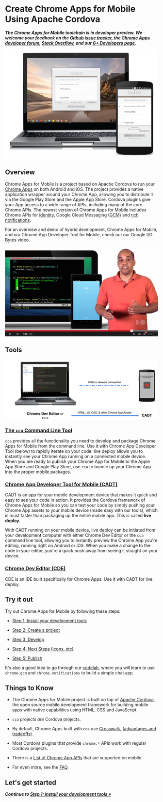 # Create Chrome Apps for Mobile Using Apache Cordova
_**The Chrome Apps for Mobile toolchain is in developer preview. We welcome your feedback on the [Github issue tracker](https://github.com/MobileChromeApps/mobile-chrome-apps/issues), the [Chrome Apps developer forum](http://groups.google.com/a/chromium.org/group/chromium-apps/topics), [Stack Overflow](http://stackoverflow.com/questions/tagged/google-chrome-app), and our [G+ Developers page](https://plus.google.com/+GoogleChromeDevelopers/).**_

![A Chrome App running on both desktop and mobile](docs/images/todomvc-chromebook.png)

## Overview

Chrome Apps for Mobile is a project based on Apache Cordova to run your [Chrome Apps](https://developer.chrome.com/apps/about_apps) on both Android and iOS. The project provides a native application wrapper around your Chrome App, allowing you to distribute it via the Google Play Store and the Apple App Store. Cordova plugins give your App access to a wide range of APIs, including many of the core Chrome APIs. The newest version of Chrome Apps for Mobile includes Chrome APIs for [identity](https://developer.chrome.com/apps/identity), Google Cloud Messaging ([GCM](https://developer.chrome.com/apps/gcm)) and [rich notifications](https://developer.chrome.com/apps/notifications).

For an overview and demo of hybrid development, Chrome Apps for Mobile, and our Chrome App Developer Tool for Mobile, check out our Google I/O Bytes video.

[![Chrome Apps on Android and iOS](docs/images/io-byte-screenshot.png)](http://www.youtube.com/watch?v=nU4lvgTrjFI)

## Tools

![Using CDE, cca, and CADT to develop Chrome Apps for Mobile](docs/images/cde-cadt-diagram.png)

### [The `cca` Command Line Tool](https://github.com/MobileChromeApps/mobile-chrome-apps/blob/master/docs/Installation.md#install-the-cca-command-line-tool)

`cca` provides all the functionality you need to develop and package Chrome Apps for Mobile from the command line. Use it with Chrome App Developer Tool (below) to rapidly iterate on your code: live deploy allows you to instantly see your Chrome App running on a connected mobile device. When you are ready to publish your Chrome App for Mobile to the Apple App Store and Google Play Store, use `cca` to bundle up your Chrome App into the proper mobile packages.

### [Chrome App Developer Tool for Mobile (CADT)](https://github.com/MobileChromeApps/chrome-app-developer-tool/)

CADT is an app for your mobile development device that makes it quick and easy to see your code in action. It provides the Cordova framework of Chrome Apps for Mobile so you can test your code by simply pushing your Chrome App assets to your mobile device (made easy with our tools), which is must faster than packaging up the entire mobile app. This is called **live deploy**.

With CADT running on your mobile device, live deploy can be initiated from your development computer with either Chrome Dev Editor or the `cca` command line tool, allowing you to instantly preview the Chrome App you're editing, running right on Android or iOS. When you make a change to the code in your editor, you're a quick push away from seeing it straight on your device.

### [Chrome Dev Editor (CDE)](https://github.com/dart-lang/chromedeveditor)

CDE is an IDE built specifically for Chrome Apps. Use it with CADT for live deploy.

## Try it out

Try out Chrome Apps for Mobile by following these steps:

* [Step 1: Install your development tools](https://github.com/MobileChromeApps/mobile-chrome-apps/blob/master/docs/Installation.md)

* [Step 2: Create a project](https://github.com/MobileChromeApps/mobile-chrome-apps/blob/master/docs/CreateProject.md)

* [Step 3: Develop](https://github.com/MobileChromeApps/mobile-chrome-apps/blob/master/docs/Develop.md)

* [Step 4: Next Steps (Icons, etc)](https://github.com/MobileChromeApps/mobile-chrome-apps/blob/master/docs/NextSteps.md)

* [Step 5: Publish](https://github.com/MobileChromeApps/mobile-chrome-apps/blob/master/docs/Publish.md)

It's also a good idea to go through our [codelab](https://github.com/MobileChromeApps/workshop-cca-eh), where you will learn to use `chrome.gcm` and `chrome.notifications` to build a simple chat app.

## Things to Know

* The Chrome Apps for Mobile project is built on top of [Apache Cordova](http://cordova.apache.org), the open source mobile development framework for building mobile apps with native capabilities using HTML, CSS and JavaScript.
 
* `cca` projects *are* Cordova projects.

* By default, Chrome Apps built with `cca` use [Crosswalk](http://crosswalk-project.org/), ([advantages and tradeoffs](docs/Crosswalk.md)).

* Most Cordova plugins that provide `chrome.*` APIs work with regular Cordova projects.

* There is a [List of Chrome App APIs](https://github.com/MobileChromeApps/mobile-chrome-apps/blob/master/docs/APIsAndLibraries.md) that are supported on mobile.

* For even more, see the [FAQ](https://github.com/MobileChromeApps/mobile-chrome-apps/blob/master/docs/faq.md).

## Let's get started

_**Continue to [Step 1: Install your development tools &raquo;](https://github.com/MobileChromeApps/mobile-chrome-apps/blob/master/docs/Installation.md)**_
